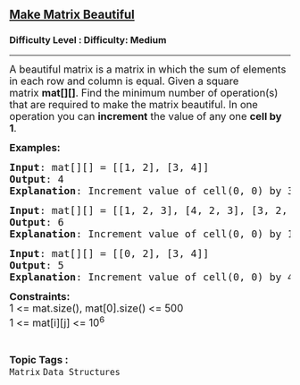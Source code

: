 <h2><a href="https://www.geeksforgeeks.org/problems/make-matrix-beautiful-1587115620/1?page=1&category=Matrix&difficulty=Easy,Medium,Hard&status=unsolved,attempted&sortBy=accuracy">Make Matrix Beautiful</a></h2><h3>Difficulty Level : Difficulty: Medium</h3><hr><div class="problems_problem_content__Xm_eO"><p><span style="font-size: 18px;">A beautiful matrix is a matrix in which the sum of elements in each row and column is equal. Given a square matrix&nbsp;<strong>mat[][]</strong>. Find the&nbsp;minimum number of operation(s) that are required to make the matrix beautiful.&nbsp;In one operation you can&nbsp;<strong>increment</strong>&nbsp;the&nbsp;value of any one&nbsp;<strong>cell by 1</strong>.</span></p>
<p><span style="font-size: 18px;"><strong>Examples:</strong></span></p>
<pre><span style="font-size: 18px;"><strong>Input</strong>: mat[][] = [[1, 2], [3, 4]]
<strong>Output</strong>: 4
<strong>Explanation</strong>: Increment value of cell(0, 0) by 3 and increment value of cell(0, 1) by 1. Hence total 4 operation are required. Such that all rows and columns have sum of 7.
</span></pre>
<pre><span style="font-size: 18px;"><strong>Input</strong>: mat[][] = [[1, 2, 3], [4, 2, 3], [3, 2, 1]]
<strong>Output</strong>: 6
<strong>Explanation</strong>: Increment value of cell(0, 0) by 1, increment value of cell(0, 1) by 2, </span><span style="font-size: 14pt;">increment value of cell(2, 1) by 1, increment value of cell(2, 2) by 2. Such that all rows and columns have sum of 9.</span></pre>
<pre><span style="font-size: 18px;"><strong>Input</strong>: mat[][] = [[0, 2], [3, 4]]
<strong>Output</strong>: 5
<strong>Explanation</strong>: Increment value of cell(0, 0) by 4, increment value of cell(0, 1) by 1. Hence total 5 operation are required.</span></pre>
<p><span style="font-size: 18px;"><strong>Constraints:</strong><br>1 &lt;= mat.size(), mat[0].size() &lt;= 500<br>1 &lt;= mat[i][j] &lt;= 10<sup>6</sup></span></p></div><br><p><span style=font-size:18px><strong>Topic Tags : </strong><br><code>Matrix</code>&nbsp;<code>Data Structures</code>&nbsp;